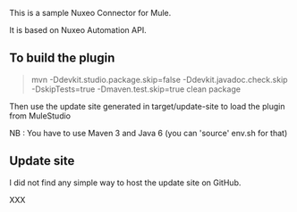 
This is a sample Nuxeo Connector for Mule.

It is based on Nuxeo Automation API.


## To build the plugin

> mvn -Ddevkit.studio.package.skip=false -Ddevkit.javadoc.check.skip  -DskipTests=true  -Dmaven.test.skip=true clean package

Then use the update site generated in target/update-site to load the plugin from MuleStudio

NB : You have to use Maven 3 and Java 6 (you can 'source' env.sh for that)


## Update site

I did not find any simple way to host the update site on GitHub.

XXX



 
